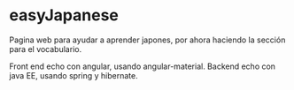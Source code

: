 # easyJapanese
Pagina web para ayudar a aprender japones, por ahora haciendo la sección para el vocabulario.

Front end echo con angular, usando angular-material.
Backend echo con java EE, usando spring y hibernate.